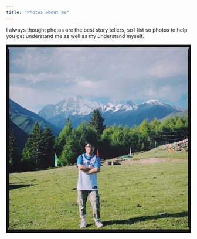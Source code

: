 ```yaml
---
title: "Photos about me"
---
```


I always thought photos are the best story tellers, so I list so photos to help you get understand me as well as my understand myself.

![alt text](https://github.com/jmiao24/personal_website/blob/master/content/avatar.JPG?raw=true)
